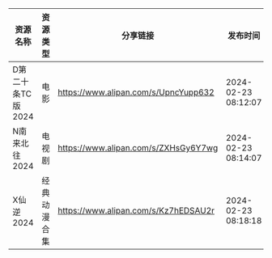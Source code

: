 | 资源名称         | 资源类型   | 分享链接                                 | 发布时间                |
| ------------ | ------ | ------------------------------------ | ------------------- |
| D第二十条TC版2024 | 电影     | https://www.alipan.com/s/UpncYupp632 | 2024-02-23 08:12:07 |
| N南来北往2024    | 电视剧    | https://www.alipan.com/s/ZXHsGy6Y7wg | 2024-02-23 08:14:07 |
| X仙逆2024      | 经典动漫合集 | https://www.alipan.com/s/Kz7hEDSAU2r | 2024-02-23 08:18:18 |
